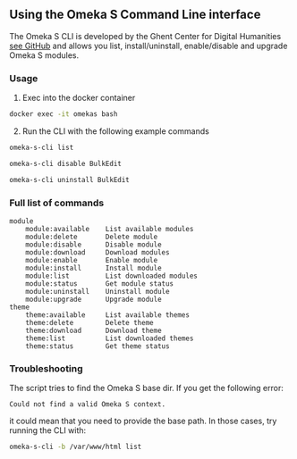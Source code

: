 ## Using the Omeka S Command Line interface
The Omeka S CLI is developed by the Ghent Center for Digital Humanities [see GitHub](https://github.com/GhentCDH/Omeka-S-Cli/)
and allows you list, install/uninstall, enable/disable and upgrade Omeka S modules.

### Usage
1. Exec into the docker container
```bash
docker exec -it omekas bash
```

2. Run the CLI with the following example commands
```bash
omeka-s-cli list

omeka-s-cli disable BulkEdit

omeka-s-cli uninstall BulkEdit
```

### Full list of commands
```
module
    module:available    List available modules
    module:delete       Delete module
    module:disable      Disable module
    module:download     Download modules
    module:enable       Enable module
    module:install      Install module
    module:list         List downloaded modules
    module:status       Get module status
    module:uninstall    Uninstall module
    module:upgrade      Upgrade module
theme
    theme:available     List available themes
    theme:delete        Delete theme
    theme:download      Download theme
    theme:list          List downloaded themes
    theme:status        Get theme status
```


### Troubleshooting
The script tries to find the Omeka S base dir. If you get the following error:
```
Could not find a valid Omeka S context.
```
it could mean that you need to provide the base path. In those cases, try running the CLI with:
```bash
omeka-s-cli -b /var/www/html list
```